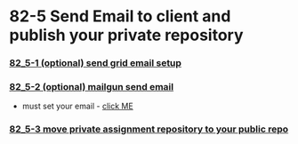 # 82-5 Send Email to client and publish your private repository

### [82_5-1 (optional) send grid email setup](<./82_5-1%20(optional)%20send%20grid%20email%20setup/>)

### [82_5-2 (optional) mailgun send email](<./82_5-2%20(optional)%20mailgun%20send%20email/>)

  - must set your email - [click ME](./Bistro-boss%20Project/bistro-boss-server/index.js#L36)

### [82_5-3 move private assignment repository to your public repo](./82_5-3%20move%20private%20assignment%20repository%20to%20your%20public%20repo/)

##

